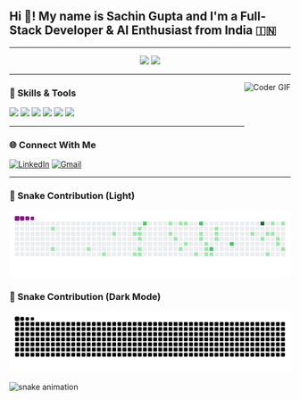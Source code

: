 <h2 align="left">Hi 👋! My name is Sachin Gupta and I'm a Full-Stack Developer & AI Enthusiast from India 🇮🇳</h2>

---

<div align="center">
  <img src="https://github-readme-stats.vercel.app/api?username=SachinGupta93&show_icons=true&include_all_commits=true&count_private=true&theme=dracula&hide_border=false" height="150" />
  <img src="https://github-readme-stats.vercel.app/api/top-langs/?username=SachinGupta93&layout=compact&theme=dracula&hide_border=false" height="150" />
</div>

---

<img align="right" height="150" src="https://i.imgflip.com/65efzo.gif" alt="Coder GIF" />

### 🧠 Skills & Tools

<div align="left">
  <img src="https://cdn.jsdelivr.net/gh/devicons/devicon/icons/javascript/javascript-original.svg" height="30" />
  <img src="https://cdn.jsdelivr.net/gh/devicons/devicon/icons/typescript/typescript-original.svg" height="30" />
  <img src="https://cdn.jsdelivr.net/gh/devicons/devicon/icons/react/react-original.svg" height="30" />
  <img src="https://cdn.jsdelivr.net/gh/devicons/devicon/icons/nodejs/nodejs-original.svg" height="30" />
  <img src="https://cdn.jsdelivr.net/gh/devicons/devicon/icons/python/python-original.svg" height="30" />
  <img src="https://cdn.jsdelivr.net/gh/devicons/devicon/icons/csharp/csharp-original.svg" height="30" />
</div>

---

### 🌐 Connect With Me

[![LinkedIn](https://img.shields.io/badge/LinkedIn-blue?style=for-the-badge&logo=linkedin)](https://www.linkedin.com/in/sachingupta9381/)
[![Gmail](https://img.shields.io/badge/Gmail-D14836?style=for-the-badge&logo=gmail&logoColor=white)](mailto:sachingupta9381@gmail.com)

---

### 🐍 Snake Contribution (Light)
![snake gif](https://github.com/SachinGupta93/SachinGupta93/raw/output/github-contribution-grid-snake.gif)

### 🌙 Snake Contribution (Dark Mode)
![snake svg dark](https://github.com/SachinGupta93/SachinGupta93/raw/output/github-contribution-grid-snake-dark.svg?palette=github-dark)


<picture>
  <source media="(prefers-color-scheme: dark)" srcset="https://sachingupta93.github.io/SachinGupta93/github-contribution-grid-snake-dark.svg" />
  <source media="(prefers-color-scheme: light)" srcset="https://sachingupta93.github.io/SachinGupta93/github-contribution-grid-snake.svg" />
  <img alt="snake animation" src="https://sachingupta93.github.io/SachinGupta93/github-contribution-grid-snake.svg" />
</picture>



